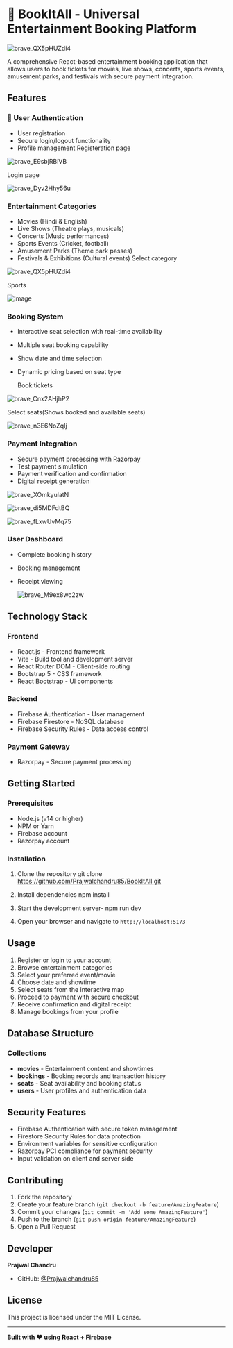 # 🎪 BookItAll - Universal Entertainment Booking Platform

![brave_QX5pHUZdi4](https://github.com/user-attachments/assets/3e96ae71-ea61-44f4-822a-dd25462d71bf)

A comprehensive React-based entertainment booking application that allows users to book tickets for movies, live shows, concerts, sports events, amusement parks, and festivals with secure payment integration.

## Features

### 🔐 User Authentication
- User registration 
- Secure login/logout functionality
- Profile management
Registeration page

![brave_E9sbjRBiVB](https://github.com/user-attachments/assets/0c1e4625-7c86-4628-b55e-0ea47aecc4e0)

Login page

![brave_Dyv2Hhy56u](https://github.com/user-attachments/assets/68a221e9-6a90-4d29-ba39-9b030fcdad75)


### Entertainment Categories
- Movies (Hindi & English)
- Live Shows (Theatre plays, musicals)
- Concerts (Music performances)
- Sports Events (Cricket, football)
- Amusement Parks (Theme park passes)
- Festivals & Exhibitions (Cultural events)
  Select category
  
![brave_QX5pHUZdi4](https://github.com/user-attachments/assets/a5b0098d-5c50-4afd-bc40-71bc98e4b1e9)

Sports

![image](https://github.com/user-attachments/assets/cb10d45f-9f9d-4cc0-832b-f5b1ee52ea8d)


### Booking System
- Interactive seat selection with real-time availability
- Multiple seat booking capability
- Show date and time selection
- Dynamic pricing based on seat type

  Book tickets
  
![brave_Cnx2AHjhP2](https://github.com/user-attachments/assets/271a2938-38d7-43c6-9f1b-8d1ca0620d3d)

Select seats(Shows booked and available seats)

![brave_n3E6NoZqIj](https://github.com/user-attachments/assets/6b11e3f3-1a2d-48cf-9a46-2022948269fd)



### Payment Integration
- Secure payment processing with Razorpay
- Test payment simulation
- Payment verification and confirmation
- Digital receipt generation
  
![brave_XOmkyulatN](https://github.com/user-attachments/assets/983a1148-c9a0-4e01-8bda-a40d68074805)


![brave_di5MDFdtBQ](https://github.com/user-attachments/assets/8cef32ae-f700-4387-a91a-6d234c9bc37d)


![brave_fLxwUvMq75](https://github.com/user-attachments/assets/d631893c-4ae4-4eb5-a089-875804dfb26d)


### User Dashboard
- Complete booking history
- Booking management
- Receipt viewing

   ![brave_M9ex8wc2zw](https://github.com/user-attachments/assets/9dcfcc98-b145-4fcb-bca1-8baa2056f736)


## Technology Stack

### Frontend
- React.js - Frontend framework
- Vite - Build tool and development server
- React Router DOM - Client-side routing
- Bootstrap 5 - CSS framework
- React Bootstrap - UI components

### Backend
- Firebase Authentication - User management
- Firebase Firestore - NoSQL database
- Firebase Security Rules - Data access control

### Payment Gateway
- Razorpay - Secure payment processing

## Getting Started

### Prerequisites
- Node.js (v14 or higher)
- NPM or Yarn
- Firebase account
- Razorpay account

### Installation

1. Clone the repository
git clone https://github.com/Prajwalchandru85/BookItAll.git

2. Install dependencies
npm install

3. Start the development server-
npm run dev

4. Open your browser and navigate to `http://localhost:5173`

## Usage

1. Register or login to your account
2. Browse entertainment categories
3. Select your preferred event/movie
4. Choose date and showtime
5. Select seats from the interactive map
6. Proceed to payment with secure checkout
7. Receive confirmation and digital receipt
8. Manage bookings from your profile

## Database Structure

### Collections
- **movies** - Entertainment content and showtimes
- **bookings** - Booking records and transaction history
- **seats** - Seat availability and booking status
- **users** - User profiles and authentication data

## Security Features

- Firebase Authentication with secure token management
- Firestore Security Rules for data protection
- Environment variables for sensitive configuration
- Razorpay PCI compliance for payment security
- Input validation on client and server side

## Contributing

1. Fork the repository
2. Create your feature branch (`git checkout -b feature/AmazingFeature`)
3. Commit your changes (`git commit -m 'Add some AmazingFeature'`)
4. Push to the branch (`git push origin feature/AmazingFeature`)
5. Open a Pull Request

## Developer

**Prajwal Chandru**
- GitHub: [@Prajwalchandru85](https://github.com/Prajwalchandru85)

## License

This project is licensed under the MIT License.

---

**Built with ❤️ using React + Firebase**
